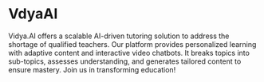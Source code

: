 # VdyaAI
Vidya.AI offers a scalable AI-driven tutoring solution to address the shortage of qualified teachers. Our platform provides personalized learning with adaptive content and interactive video chatbots. It breaks topics into sub-topics, assesses understanding, and generates tailored content to ensure mastery. Join us in transforming education!

